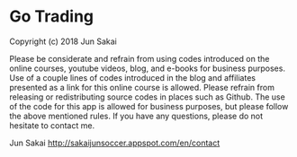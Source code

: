 # Go Trading

Copyright (c) 2018 Jun Sakai

Please be considerate and refrain from using codes introduced on the online courses, youtube videos, blog, and e-books for business purposes. Use of a couple lines of codes introduced in the blog and affiliates presented as a link for this online course is allowed. Please refrain from releasing or redistributing source codes in places such as Github. The use of the code for this app is allowed for business purposes, but please follow the above mentioned rules. If you have any questions, please do not hesitate to contact me.

Jun Sakai http://sakaijunsoccer.appspot.com/en/contact